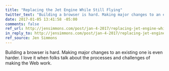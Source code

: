 ```yaml
---
title: "Replacing the Jet Engine While Still Flying"
twitter_text: "Building a browser is hard. Making major changes to an existing one is even harder."
date: 2017-01-05 13:41:58 -05:00
comments: false
ref_url: http://jensimmons.com/post/jan-4-2017/replacing-jet-engine-while-still-flying
in_reply_to: http://jensimmons.com/post/jan-4-2017/replacing-jet-engine-while-still-flying
ref_source: Jen Simmons
---
```


Building a browser is hard. Making major changes to an existing one is even harder. I love it when folks talk about the processes and challenges of making the Web work.